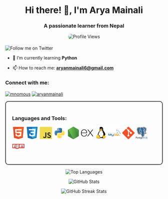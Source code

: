 <h1 align="center">Hi there! 👋, I'm Arya Mainali</h1>
<h3 align="center">A passionate learner from Nepal</h3>


<p align="center" style="margin-bottom: 20px;">
  <img src="https://komarev.com/ghpvc/?username=aryamainali&label=Profile%20views&color=blueviolet&style=flat-square" alt="Profile Views" style="animation: pulse 1.5s infinite; border-radius: 10px;">
</p>

<p align="left">
  <a href="https://twitter.com/MNomous" target="_blank" style="text-decoration: none;">
    <img src="https://img.shields.io/twitter/follow/MNomous?logo=twitter&style=for-the-badge" alt="Follow me on Twitter" style="animation: float 2s infinite;">
  </a>
</p>

- 🌱 I’m currently learning **Python**

- 📫 How to reach me: **aryanmainali6@gmail.com**

<h3 align="left">Connect with me:</h3>
<p align="left">
<a href="https://twitter.com/MNomous" target="blank"><img align="center" src="https://raw.githubusercontent.com/rahuldkjain/github-profile-readme-generator/master/src/images/icons/Social/twitter.svg" alt="mnomous" height="30" width="40" style="animation: float 2s infinite;" /></a>
<a href="https://fb.com/aryanmainali" target="blank"><img align="center" src="https://raw.githubusercontent.com/rahuldkjain/github-profile-readme-generator/master/src/images/icons/Social/facebook.svg" alt="aryanmainali" height="30" width="40" style="animation: float 2s infinite;" /></a>
</p>

<div align="center" style="border: 2px solid #333; padding: 20px; border-radius: 10px;">
    <h3 align="left">Languages and Tools:</h3>
    <p align="left">
        <img src="https://raw.githubusercontent.com/devicons/devicon/master/icons/html5/html5-original.svg" alt="HTML5" width="40" height="40"/>
        <img src="https://raw.githubusercontent.com/devicons/devicon/master/icons/css3/css3-original.svg" alt="CSS3" width="40" height="40"/>
        <img src="https://raw.githubusercontent.com/devicons/devicon/master/icons/javascript/javascript-original.svg" alt="JavaScript" width="40" height="40"/>
        <img src="https://raw.githubusercontent.com/devicons/devicon/master/icons/python/python-original.svg" alt="Python" width="40" height="40"/>
        <img src="https://raw.githubusercontent.com/devicons/devicon/master/icons/nodejs/nodejs-original.svg" alt="Node.js" width="40" height="40"/>
        <img src="https://raw.githubusercontent.com/devicons/devicon/master/icons/express/express-original.svg" alt="Express.js" width="40" height="40"/>
        <img src="https://raw.githubusercontent.com/devicons/devicon/master/icons/linux/linux-original.svg" alt="linux" width="40" height="40"/> 
        <img src="https://raw.githubusercontent.com/devicons/devicon/master/icons/mysql/mysql-original-wordmark.svg" alt="mysql" width="40" height="40"/> 
        <img src="https://raw.githubusercontent.com/devicons/devicon/master/icons/git/git-original.svg" alt="Git" width="40" height="40"/>
        <img src="https://raw.githubusercontent.com/devicons/devicon/master/icons/postgresql/postgresql-original-wordmark.svg" alt="postgresql" width="40" height="40"/> 
        <img src="https://raw.githubusercontent.com/devicons/devicon/master/icons/npm/npm-original-wordmark.svg" alt="npm" width="40" height="40"/>
    </p>
</div>

<p align="center">
    <img src="https://github-readme-stats.vercel.app/api/top-langs/?username=aryamainali&layout=compact&theme=radical&hide_border=true" alt="Top Languages">
</p>

<p align="center">
    <img src="https://github-readme-stats.vercel.app/api?username=aryamainali&show_icons=true&theme=radical&hide_border=true" alt="GitHub Stats">
</p>

<p align="center">
    <img src="https://github-readme-streak-stats.herokuapp.com/?user=aryamainali&theme=radical&hide_border=true" alt="GitHub Streak Stats">
</p>
